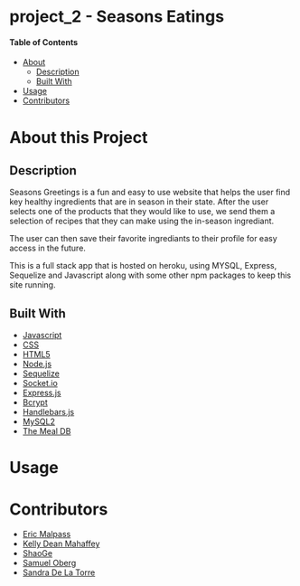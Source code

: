 # project_2 - Seasons Eatings

#### Table of Contents
* [About](#about-this-project)
    * [Description](#description)
    * [Built With](#built-with)
* [Usage](#usage)
* [Contributors](#contributors)


# About this Project

<!-- ![alt text](assets/images/project.jpeg "Screen Shot of webframe for future website") -->

## Description

Seasons Greetings is a fun and easy to use website that helps the user find key healthy ingredients that are in season in their state. After the user selects one of the products that they would like to use, we send them a selection of recipes that they can make using the in-season ingrediant. 

The user can then save their favorite ingrediants to their profile for easy access in the future. 

This is a full stack app that is hosted on heroku, using MYSQL, Express, Sequelize and Javascript along with some other npm packages to keep this site running. 


## Built With

* [Javascript](https://www.javascript.com/)
* [CSS](https://www.w3.org/Style/CSS/)
* [HTML5](https://html.com/html5/)
* [Node.js](https://nodejs.org/en/)
* [Sequelize](https://sequelize.org/)
* [Socket.io](https://socket.io/)
* [Express.js](https://expressjs.com/)
* [Bcrypt](https://www.npmjs.com/package/bcrypt)
* [Handlebars.js](https://handlebarsjs.com/)
* [MySQL2](https://www.npmjs.com/package/mysql2)
* [The Meal DB](https://www.themealDB.com/api.php)

# Usage

<!-- Click the link to our webpage: <https://sosoberg.github.io/project_1/> -->

# Contributors

* [Eric Malpass](https://github.com/EricMalpass)
* [Kelly Dean Mahaffey](https://github.com/DeanMahaffey)
* [ShaoGe](https://github.com/sg3606)
* [Samuel Oberg](https://github.com/sosoberg)
* [Sandra De La Torre](https://github.com/bootcamp874)